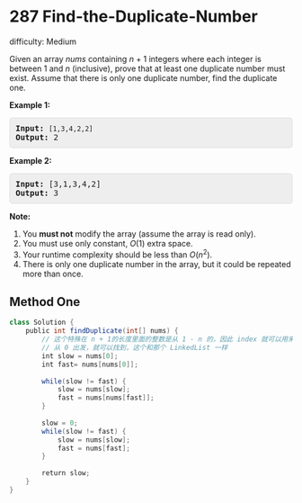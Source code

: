 # 287 Find-the-Duplicate-Number

difficulty: Medium

<style>
        section pre{
          background-color: #eee;
          border: 1px solid #ddd;
          padding:10px;
          border-radius: 5px;
        }
      </style>
<section>
<div><p>Given an array <i>nums</i> containing <i>n</i> + 1 integers where each integer is between 1 and <i>n</i> (inclusive), prove that at least one duplicate number must exist. Assume that there is only one duplicate number, find the duplicate one.</p>
<p><b>Example 1:</b></p>
<pre><b>Input:</b> <code>[1,3,4,2,2]</code>
<b>Output:</b> 2
</pre>
<p><b>Example 2:</b></p>
<pre><b>Input:</b> [3,1,3,4,2]
<b>Output:</b> 3</pre>
<p><b>Note:</b></p>
<ol>
	<li>You <b>must not</b> modify the array (assume the array is read only).</li>
	<li>You must use only constant, <i>O</i>(1) extra space.</li>
	<li>Your runtime complexity should be less than <em>O</em>(<em>n</em><sup>2</sup>).</li>
	<li>There is only one duplicate number in the array, but it could be repeated more than once.</li>
</ol>
</div></section>
 
 ## Method One 
 
``` Java
class Solution {
    public int findDuplicate(int[] nums) {
        // 这个特殊在 n + 1的长度里面的整数是从 1 - n 的，因此 index 就可以用来做标记。
        // 从 0 出发，就可以找到，这个和那个 LinkedList 一样
        int slow = nums[0];
        int fast= nums[nums[0]];
        
        while(slow != fast) {
            slow = nums[slow];
            fast = nums[nums[fast]];
        }
        
        slow = 0;
        while(slow != fast) {
            slow = nums[slow];
            fast = nums[fast];
        }
        
        return slow;
    }
}
​
```

